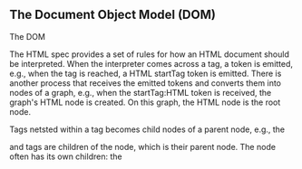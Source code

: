 ## The Document Object Model (DOM)
The DOM 

The HTML spec provides a set of rules for how an HTML document should be 
interpreted. When the interpreter comes across a tag, a token is emitted, e.g.,
when the <html> tag is reached, a HTML startTag token is emitted.  There is
another process that receives the emitted tokens and converts them
into nodes of a graph, e.g., when the startTag:HTML token is received, the
graph's HTML node is created.  On this graph, the HTML node is the root
node.

Tags netsted within a tag becomes child nodes of a parent node, e.g., the
<head> and <body> tags are children of the <html> node, which is their
parent node.  The <head> node often has its own children: the <title> node,
the <meta> node, a <script> node, etc. Similarly, the <body> node has 
its own children: <div> nodes, <p> nodes, and so on, each of which often
have their own children as well.

